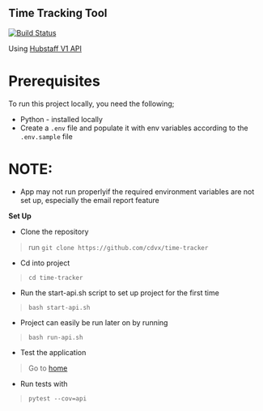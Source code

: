 ## Time Tracking Tool

[![Build Status](https://travis-ci.org/cdvx/time-tracker.svg?branch=master)](https://travis-ci.org/cdvx/time-tracker)

Using [Hubstaff V1 API](https://api.hubstaff.com/v1/)

# Prerequisites
To run this project locally, you need the following;
- Python - installed locally
- Create a `.env` file and populate it with env variables according to the `.env.sample` file


# NOTE:
- App may not run properlyif the required environment variables are not set up, especially the email report feature

**Set Up**
- Clone the repository 
> run `git clone https://github.com/cdvx/time-tracker`

- Cd into project
> `cd time-tracker`

- Run the start-api.sh script to set up project for the first time
> `bash start-api.sh`

- Project can easily be run later on by running
> `bash run-api.sh`

- Test the application 
> Go to [home](http://127.0.0.1:5000/)


- Run tests with 
> `pytest --cov=api`



